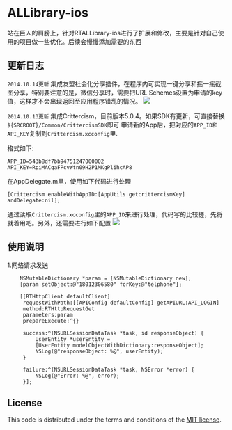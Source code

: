 # ALLibrary-ios 

站在巨人的肩膀上，针对RTALLibrary-ios进行了扩展和修改，主要是针对自己使用的项目做一些优化。后续会慢慢添加需要的东西




## 更新日志
`2014.10.14更新`
集成友盟社会化分享插件，在程序内可实现一键分享和摇一摇截图分享，特别要注意的是，微信分享时，需要把URL Schemes设置为申请的key值，这样才不会出现返回至应用程序错乱的情况。
[![](http://ftpdemo.qiniudn.com/Umeng.1.png)](http://ftpdemo.qiniudn.com/Umeng.1.png)


`2014.10.13更新`
集成Crittercism，目前版本5.0.4。如果SDK有更新，可直接替换`${SRCROOT}/Common/CrittercismSDK`即可
申请新的App后，把对应的`APP_ID和API_KEY`复制到`Crittercism.xcconfig`里.

格式如下:

`
APP_ID=543b8df7bb94751247000002
API_KEY=RpiMACqaFPcvWtn09H2P1MKgPlihcAP8
`

在AppDelegate.m里，使用如下代码进行处理
```objetivce-c
[Crittercism enableWithAppID:[AppUtils getcrittercismKey] andDelegate:nil];
```



通过读取`Crittercism.xcconfig`里的`APP_ID`来进行处理，代码写的比较搓，先将就着用吧。另外，还需要进行如下配置
[![](http://ftpdemo.qiniudn.com/1.png)](http://ftpdemo.qiniudn.com/1.png)


## 使用说明
1.网络请求发送
```objetivce-c
    NSMutableDictionary *param = [NSMutableDictionary new];
    [param setObject:@"18012306580" forKey:@"telphone"];
    
    [[RTHttpClient defaultClient]
     requestWithPath:[[APIConfig defaultConfig] getAPIURL:API_LOGIN]
     method:RTHttpRequestGet
     parameters:param
     prepareExecute:^{}
     
     success:^(NSURLSessionDataTask *task, id responseObject) {
         UserEntity *userEntity =
         [UserEntity modelObjectWithDictionary:responseObject];
         NSLog(@"responseObject: %@", userEntity);
     }
     
     failure:^(NSURLSessionDataTask *task, NSError *error) {
         NSLog(@"Error: %@", error);
     }];
```



## License

This code is distributed under the terms and conditions of the [MIT license](LICENSE). 


